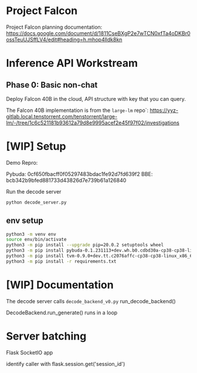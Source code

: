 # Project Falcon

Project Falcon planning documentation: https://docs.google.com/document/d/1811CseBXgP2e7wTCN0xfTa4oDKBr0ossTeuUJSffLV4/edit#heading=h.mhop4lldk8kn

# Inference API Workstream

## Phase 0: Basic non-chat

Deploy Falcon 40B in the cloud, API structure with key that you can query.

The Falcon 40B implementation is from the `large-lm` repo`: https://yyz-gitlab.local.tenstorrent.com/tenstorrent/large-lm/-/tree/1c6c521181b93612a79d8e9995acef2e45f97f02/investigations

# [WIP] Setup

Demo Repro:

Pybuda: 0cf650fbacff0f05297483bdac1fe92d7fd639f2
BBE: bcb342b9bfed881733d43826d7e739b61a126840


Run the decode server
```python
python decode_server.py
```


## env setup

```bash
python3 -m venv env
source env/bin/activate
python3 -m pip install --upgrade pip=20.0.2 setuptools wheel
python3 -m pip install pybuda-0.1.231113+dev.wh.b0.cdbd30a-cp38-cp38-linux_x86_64.whl
python3 -m pip install tvm-0.9.0+dev.tt.c2076affc-cp38-cp38-linux_x86_64.whl
python3 -m pip install -r requirements.txt
```

# [WIP] Documentation 
The decode server calls `decode_backend_v0.py` run_decode_backend()

DecodeBackend.run_generate() runs in a loop


# Server batching

Flask SocketIO app

identify caller with flask.session.get('session_id')

